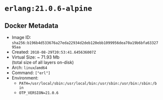 # `erlang:21.0.6-alpine`

## Docker Metadata

- Image ID: `sha256:b196b4d533676a27eda22934d2deb120ebb1099956dea70a19b6bfa6332795aa`
- Created: `2018-08-29T20:53:41.645636007Z`
- Virtual Size: ~ 71.93 Mb  
  (total size of all layers on-disk)
- Arch: `linux`/`amd64`
- Command: `["erl"]`
- Environment:
  - `PATH=/usr/local/sbin:/usr/local/bin:/usr/sbin:/usr/bin:/sbin:/bin`
  - `OTP_VERSION=21.0.6`
